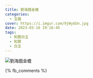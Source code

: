 ```yaml
---
title: 劉海戲金蟾
categories:
  - 玉器
cover: https://i.imgur.com/9jWyGUn.jpg
date: 2023-03-16 19:16:45
tags:
  - 和闐白玉
  - 和闐
  - 白玉
---
```


![劉海戲金蟾](https://i.imgur.com/9jWyGUn.jpg)

{% fb_comments %}
